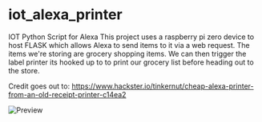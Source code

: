 # iot_alexa_printer
IOT Python Script for Alexa
This project uses a raspberry pi zero device to host FLASK which allows Alexa to send items to it via a web request. The items we're storing are grocery shopping items. We can then trigger the label printer its hooked up to to print our grocery list before heading out to the store.

Credit goes out to:
https://www.hackster.io/tinkernut/cheap-alexa-printer-from-an-old-receipt-printer-c14ea2

![Preview](https://imgur.com/c5LQXZv.jpg)
